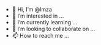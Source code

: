 - 👋 Hi, I’m @lmza
- 👀 I’m interested in ...
- 🌱 I’m currently learning ...
- 💞️ I’m looking to collaborate on ...
- 📫 How to reach me ...

<!---
lmza/lmza is a ✨ special ✨ repository because its `README.md` (this file) appears on your GitHub profile.
You can click the Preview link to take a look at your changes.
--->
